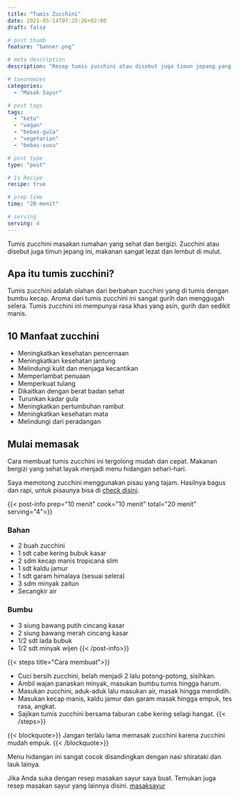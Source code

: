 ```yaml
---
title: "Tumis Zucchini"
date: 2021-05-14T07:25:26+02:00
draft: false

# post thumb
feature: "banner.png"

# meta description
description: "Resep tumis zucchini atau disebut juga timun jepang yang lezat dan sehat. Menu sehat untuk vegan dan keto."

# taxonomies
categories:
  - "Masak Sayur"

# post tags
tags:
  - "keto"
  - "vegan"
  - "bebas-gula"
  - "vegetarian"
  - "bebas-susu"

# post type
type: "post"

# Is Recipe
recipe: true

# prep time
time: "20 menit"

# serving
serving: 4
---
```

Tumis zucchini masakan rumahan yang sehat dan bergizi. Zucchini atau disebut juga timun jepang ini, makanan sangat lezat dan lembut di mulut.

## Apa itu tumis zucchini?

Tumis zucchini adalah olahan dari berbahan zucchini yang di tumis dengan bumbu kecap. Aroma dari tumis zucchini ini sangat gurih dan menggugah selera. Tumis zucchini ini mempunyai rasa khas yang asin, gurih dan sedikit manis.

## 10 Manfaat zucchini

-   Meningkatkan kesehatan pencernaan
-   Meningkatkan kesehatan jantung
-   Melindungi kulit dan menjaga kecantikan
-   Memperlambat penuaan
-   Memperkuat tulang
-   Dikaitkan dengan berat badan sehat
-   Turunkan kadar gula
-   Meningkatkan pertumbuhan rambut
-   Meningkatkan kesehatan mata
-   Melindungi dari peradangan

## Mulai memasak

Cara membuat tumis zucchini ini tergolong mudah dan cepat. Makanan bergizi yang sehat layak menjadi menu hidangan sehari-hari.

Saya memotong zucchini menggunakan pisau yang tajam. Hasilnya bagus dan rapi, untuk pisaunya bisa di [check disini](https://s.click.aliexpress.com/e/_ADVYjp).

{{< post-info prep="10 menit" cook="10 menit" total="20 menit" serving="4">}}

### Bahan

-   2 buah zucchini
-   1 sdt cabe kering bubuk kasar
-   2 sdm kecap manis tropicana slim
-   1 sdt kaldu jamur
-   1 sdt garam himalaya (sesuai selera)
-   3 sdm minyak zaitun
-   Secangkir air

### Bumbu

-   3 siung bawang putih cincang kasar
-   2 siung bawang merah cincang kasar
-   1/2 sdt lada bubuk
-   1/2 sdt minyak wijen
{{< /post-info>}}

{{< steps title="Cara membuat">}}
-   Cuci bersih zucchini, belah menjadi 2 lalu potong-potong, sisihkan.
-   Ambil wajan panaskan minyak, masukan bumbu tumis hingga harum.
-   Masukan zucchini, aduk-aduk lalu masukan air, masak hingga mendidih.
-   Masukan kecap manis, kaldu jamur dan garam masak hingga empuk, tes rasa, angkat.
-   Sajikan tumis zucchini bersama taburan cabe kering selagi hangat.
{{< /steps>}}

{{< blockquote>}}
Jangan terlalu lama memasak zucchini karena zucchini mudah empuk.
{{< /blockquote>}}

Menu hidangan ini sangat cocok disandingkan dengan nasi shirataki dan lauk lainya.

Jika Anda suka dengan resep masakan sayur saya buat. Temukan juga resep masakan sayur yang lainnya disini. [masaksayur](/categories/masak-sayur/)